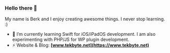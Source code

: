 ### Hello there 👋

My name is Berk and I enjoy creating awesome things. I never stop learning. :)

- 🌱 I’m currently learning Swift for iOS/iPadOS development. I am also experimenting with PHP/JS for WP plugin development.
- ⚡️ Website & Blog: **[www.tekbyte.net](https://www.tekbyte.net)**
